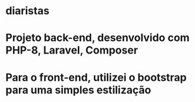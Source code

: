 # diaristas
# Projeto back-end, desenvolvido com PHP-8, Laravel, Composer 
# Para o front-end, utilizei o bootstrap para uma simples estilização
